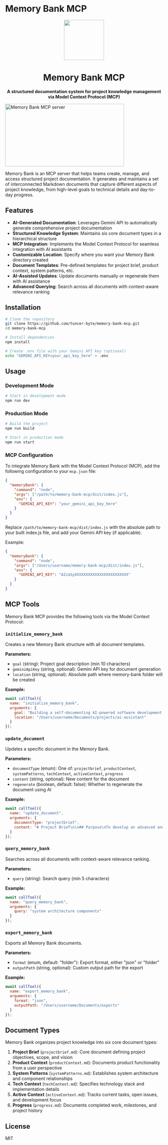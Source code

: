 # Memory Bank MCP

<div align="center">
  <img src="https://raw.githubusercontent.com/modelcontextprotocol/mcp/main/icon.png" height="128">
  <h1>Memory Bank MCP</h1>
  <p>
    <b>A structured documentation system for project knowledge management via Model Context Protocol (MCP)</b>
  </p>
</div>

<a href="https://glama.ai/mcp/servers/@tuncer-byte/memory-bank-MCP">
  <img width="380" height="200" src="https://glama.ai/mcp/servers/@tuncer-byte/memory-bank-MCP/badge" alt="Memory Bank MCP server" />
</a>

Memory Bank is an MCP server that helps teams create, manage, and access structured project documentation. It generates and maintains a set of interconnected Markdown documents that capture different aspects of project knowledge, from high-level goals to technical details and day-to-day progress.

## Features

- **AI-Generated Documentation**: Leverages Gemini API to automatically generate comprehensive project documentation
- **Structured Knowledge System**: Maintains six core document types in a hierarchical structure
- **MCP Integration**: Implements the Model Context Protocol for seamless integration with AI assistants
- **Customizable Location**: Specify where you want your Memory Bank directory created
- **Document Templates**: Pre-defined templates for project brief, product context, system patterns, etc.
- **AI-Assisted Updates**: Update documents manually or regenerate them with AI assistance
- **Advanced Querying**: Search across all documents with context-aware relevance ranking

## Installation

```bash
# Clone the repository
git clone https://github.com/tuncer-byte/memory-bank-mcp.git
cd memory-bank-mcp

# Install dependencies
npm install

# Create .env file with your Gemini API key (optional)
echo "GEMINI_API_KEY=your_api_key_here" > .env
```

## Usage

### Development Mode

```bash
# Start in development mode
npm run dev
```

### Production Mode

```bash
# Build the project
npm run build

# Start in production mode
npm run start
```

### MCP Configuration

To integrate Memory Bank with the Model Context Protocol (MCP), add the following configuration to your `mcp.json` file:

```json
{
  "memoryBank": {
    "command": "node",
    "args": ["/path/to/memory-bank-mcp/dist/index.js"],
    "env": {
      "GEMINI_API_KEY": "your_gemini_api_key_here"
    }
  }
}
```

Replace `/path/to/memory-bank-mcp/dist/index.js` with the absolute path to your built index.js file, and add your Gemini API key (if applicable).

Example:

```json
{
  "memoryBank": {
    "command": "node",
    "args": ["/Users/username/memory-bank-mcp/dist/index.js"],
    "env": {
      "GEMINI_API_KEY": "AIzaSyXXXXXXXXXXXXXXXXXXXXXXXX"
    }
  }
}
```

## MCP Tools

Memory Bank MCP provides the following tools via the Model Context Protocol:

### `initialize_memory_bank`

Creates a new Memory Bank structure with all document templates.

**Parameters:**
- `goal` (string): Project goal description (min 10 characters)
- `geminiApiKey` (string, optional): Gemini API key for document generation
- `location` (string, optional): Absolute path where memory-bank folder will be created

**Example:**
```javascript
await callTool({
  name: "initialize_memory_bank",
  arguments: {
    goal: "Building a self-documenting AI-powered software development assistant",
    location: "/Users/username/Documents/projects/ai-assistant"
  }
});
```

### `update_document`

Updates a specific document in the Memory Bank.

**Parameters:**
- `documentType` (enum): One of: `projectbrief`, `productContext`, `systemPatterns`, `techContext`, `activeContext`, `progress`
- `content` (string, optional): New content for the document
- `regenerate` (boolean, default: false): Whether to regenerate the document using AI

**Example:**
```javascript
await callTool({
  name: "update_document",
  arguments: {
    documentType: "projectbrief",
    content: "# Project Brief\n\n## Purpose\nTo develop an advanced and user-friendly AI..."
  }
});
```

### `query_memory_bank`

Searches across all documents with context-aware relevance ranking.

**Parameters:**
- `query` (string): Search query (min 5 characters)

**Example:**
```javascript
await callTool({
  name: "query_memory_bank",
  arguments: {
    query: "system architecture components"
  }
});
```

### `export_memory_bank`

Exports all Memory Bank documents.

**Parameters:**
- `format` (enum, default: "folder"): Export format, either "json" or "folder"
- `outputPath` (string, optional): Custom output path for the export

**Example:**
```javascript
await callTool({
  name: "export_memory_bank",
  arguments: {
    format: "json",
    outputPath: "/Users/username/Documents/exports"
  }
});
```

## Document Types

Memory Bank organizes project knowledge into six core document types:

1. **Project Brief** (`projectbrief.md`): Core document defining project objectives, scope, and vision
2. **Product Context** (`productContext.md`): Documents product functionality from a user perspective
3. **System Patterns** (`systemPatterns.md`): Establishes system architecture and component relationships
4. **Tech Context** (`techContext.md`): Specifies technology stack and implementation details
5. **Active Context** (`activeContext.md`): Tracks current tasks, open issues, and development focus
6. **Progress** (`progress.md`): Documents completed work, milestones, and project history

## License

MIT 